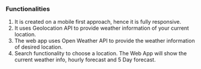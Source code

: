 ### Functionalities

1. It is created on a mobile first approach, hence it is fully responsive.
2. It uses Geolocation API to provide weather information of your current location.
3. The web app uses Open Weather API to provide the weather information of desired location.
4. Search functionality to choose a location. The Web App will show the current weather info, hourly forecast and 5 Day forecast.
